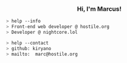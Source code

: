 <h3 align="center">Hi, I'm Marcus!</h3> 
<a href="https://github.com/kiryano"></a>

````bash
> help --info
> Front-end web developer @ hostile.org
> Developer @ nightcore.lol
````

````bash
> help --contact
> github: kiryano
> mailto:  marc@hostile.org
````
